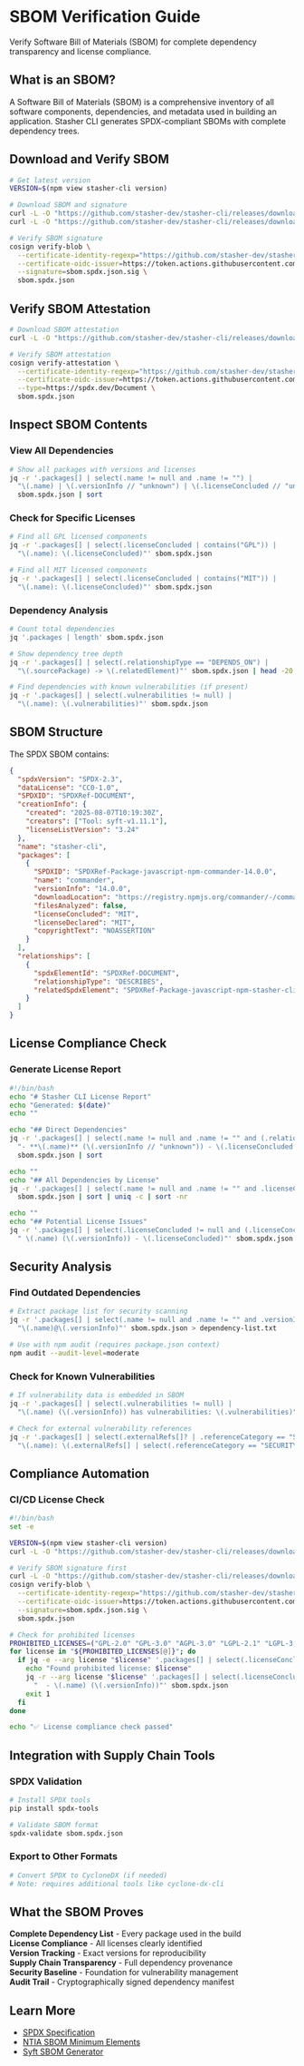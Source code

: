 # SBOM Verification Guide

Verify Software Bill of Materials (SBOM) for complete dependency transparency and license compliance.

## What is an SBOM?

A Software Bill of Materials (SBOM) is a comprehensive inventory of all software components, dependencies, and metadata used in building an application. Stasher CLI generates SPDX-compliant SBOMs with complete dependency trees.

## Download and Verify SBOM

```bash
# Get latest version
VERSION=$(npm view stasher-cli version)

# Download SBOM and signature
curl -L -O "https://github.com/stasher-dev/stasher-cli/releases/download/v$VERSION/sbom.spdx.json"
curl -L -O "https://github.com/stasher-dev/stasher-cli/releases/download/v$VERSION/sbom.spdx.json.sig"

# Verify SBOM signature
cosign verify-blob \
  --certificate-identity-regexp="https://github.com/stasher-dev/stasher-cli/.*" \
  --certificate-oidc-issuer=https://token.actions.githubusercontent.com \
  --signature=sbom.spdx.json.sig \
  sbom.spdx.json
```

## Verify SBOM Attestation

```bash
# Download SBOM attestation
curl -L -O "https://github.com/stasher-dev/stasher-cli/releases/download/v$VERSION/sbom.spdx.json.intoto.jsonl"

# Verify SBOM attestation
cosign verify-attestation \
  --certificate-identity-regexp="https://github.com/stasher-dev/stasher-cli/.*" \
  --certificate-oidc-issuer=https://token.actions.githubusercontent.com \
  --type=https://spdx.dev/Document \
  sbom.spdx.json
```

## Inspect SBOM Contents

### View All Dependencies
```bash
# Show all packages with versions and licenses
jq -r '.packages[] | select(.name != null and .name != "") | 
  "\(.name) | \(.versionInfo // "unknown") | \(.licenseConcluded // "unknown")"' \
  sbom.spdx.json | sort
```

### Check for Specific Licenses
```bash
# Find all GPL licensed components
jq -r '.packages[] | select(.licenseConcluded | contains("GPL")) | 
  "\(.name): \(.licenseConcluded)"' sbom.spdx.json

# Find all MIT licensed components  
jq -r '.packages[] | select(.licenseConcluded | contains("MIT")) | 
  "\(.name): \(.licenseConcluded)"' sbom.spdx.json
```

### Dependency Analysis
```bash
# Count total dependencies
jq '.packages | length' sbom.spdx.json

# Show dependency tree depth
jq -r '.packages[] | select(.relationshipType == "DEPENDS_ON") | 
  "\(.sourcePackage) -> \(.relatedElement)"' sbom.spdx.json | head -20

# Find dependencies with known vulnerabilities (if present)
jq -r '.packages[] | select(.vulnerabilities != null) | 
  "\(.name): \(.vulnerabilities)"' sbom.spdx.json
```

## SBOM Structure

The SPDX SBOM contains:

```json
{
  "spdxVersion": "SPDX-2.3",
  "dataLicense": "CC0-1.0",
  "SPDXID": "SPDXRef-DOCUMENT",
  "creationInfo": {
    "created": "2025-08-07T10:19:30Z",
    "creators": ["Tool: syft-v1.11.1"],
    "licenseListVersion": "3.24"
  },
  "name": "stasher-cli",
  "packages": [
    {
      "SPDXID": "SPDXRef-Package-javascript-npm-commander-14.0.0",
      "name": "commander", 
      "versionInfo": "14.0.0",
      "downloadLocation": "https://registry.npmjs.org/commander/-/commander-14.0.0.tgz",
      "filesAnalyzed": false,
      "licenseConcluded": "MIT",
      "licenseDeclared": "MIT",
      "copyrightText": "NOASSERTION"
    }
  ],
  "relationships": [
    {
      "spdxElementId": "SPDXRef-DOCUMENT",
      "relationshipType": "DESCRIBES", 
      "relatedSpdxElement": "SPDXRef-Package-javascript-npm-stasher-cli-1.3.17"
    }
  ]
}
```

## License Compliance Check

### Generate License Report
```bash
#!/bin/bash
echo "# Stasher CLI License Report"
echo "Generated: $(date)"
echo ""

echo "## Direct Dependencies"
jq -r '.packages[] | select(.name != null and .name != "" and (.relationshipType // "") != "DEPENDS_ON") | 
  "- **\(.name)** (\(.versionInfo // "unknown")) - \(.licenseConcluded // "unknown")"' \
  sbom.spdx.json | sort

echo ""
echo "## All Dependencies by License"
jq -r '.packages[] | select(.name != null and .name != "" and .licenseConcluded != null) | .licenseConcluded' \
  sbom.spdx.json | sort | uniq -c | sort -nr

echo ""
echo "## Potential License Issues"
jq -r '.packages[] | select(.licenseConcluded != null and (.licenseConcluded | contains("GPL") or contains("AGPL"))) | 
  " \(.name) (\(.versionInfo)) - \(.licenseConcluded)"' sbom.spdx.json
```

## Security Analysis

### Find Outdated Dependencies
```bash
# Extract package list for security scanning
jq -r '.packages[] | select(.name != null and .name != "" and .versionInfo != null) | 
  "\(.name)@\(.versionInfo)"' sbom.spdx.json > dependency-list.txt

# Use with npm audit (requires package.json context)
npm audit --audit-level=moderate
```

### Check for Known Vulnerabilities
```bash
# If vulnerability data is embedded in SBOM
jq -r '.packages[] | select(.vulnerabilities != null) | 
  "\(.name) (\(.versionInfo)) has vulnerabilities: \(.vulnerabilities)"' sbom.spdx.json

# Check for external vulnerability references
jq -r '.packages[] | select(.externalRefs[]? | .referenceCategory == "SECURITY") | 
  "\(.name): \(.externalRefs[] | select(.referenceCategory == "SECURITY") | .referenceLocator)"' sbom.spdx.json
```

## Compliance Automation

### CI/CD License Check
```bash
#!/bin/bash
set -e

VERSION=$(npm view stasher-cli version)
curl -L -O "https://github.com/stasher-dev/stasher-cli/releases/download/v$VERSION/sbom.spdx.json"

# Verify SBOM signature first
curl -L -O "https://github.com/stasher-dev/stasher-cli/releases/download/v$VERSION/sbom.spdx.json.sig"
cosign verify-blob \
  --certificate-identity-regexp="https://github.com/stasher-dev/stasher-cli/.*" \
  --certificate-oidc-issuer=https://token.actions.githubusercontent.com \
  --signature=sbom.spdx.json.sig \
  sbom.spdx.json

# Check for prohibited licenses
PROHIBITED_LICENSES=("GPL-2.0" "GPL-3.0" "AGPL-3.0" "LGPL-2.1" "LGPL-3.0")
for license in "${PROHIBITED_LICENSES[@]}"; do
  if jq -e --arg license "$license" '.packages[] | select(.licenseConcluded == $license)' sbom.spdx.json > /dev/null; then
    echo "Found prohibited license: $license"
    jq -r --arg license "$license" '.packages[] | select(.licenseConcluded == $license) | 
      "  - \(.name) (\(.versionInfo))"' sbom.spdx.json
    exit 1
  fi
done

echo "✅ License compliance check passed"
```

## Integration with Supply Chain Tools

### SPDX Validation
```bash
# Install SPDX tools
pip install spdx-tools

# Validate SBOM format
spdx-validate sbom.spdx.json
```

### Export to Other Formats
```bash
# Convert SPDX to CycloneDX (if needed)
# Note: requires additional tools like cyclone-dx-cli
```

## What the SBOM Proves

**Complete Dependency List** - Every package used in the build  
**License Compliance** - All licenses clearly identified  
**Version Tracking** - Exact versions for reproducibility  
**Supply Chain Transparency** - Full dependency provenance  
**Security Baseline** - Foundation for vulnerability management  
**Audit Trail** - Cryptographically signed dependency manifest

## Learn More

- [SPDX Specification](https://spdx.github.io/spdx-spec/)
- [NTIA SBOM Minimum Elements](https://www.ntia.doc.gov/files/ntia/publications/sbom_minimum_elements_report.pdf)
- [Syft SBOM Generator](https://github.com/anchore/syft)